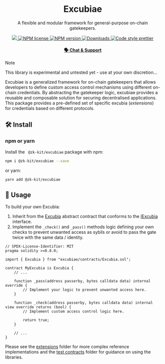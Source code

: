 <p align="center">
    <h1 align="center">
        Excubiae
    </h1>
    <p align="center">A flexible and modular framework for general-purpose on-chain gatekeepers.</p>
</p>

<p align="center">
    <a href="https://github.com/privacy-scaling-explorations/excubiae">
        <img src="https://img.shields.io/badge/project-excubiae-blue.svg?style=flat-square">
    </a>
    <a href="https://github.com/privacy-scaling-explorations/excubiae/blob/main/LICENSE">
        <img alt="NPM license" src="https://img.shields.io/npm/l/excubiae?style=flat-square">
    </a>
    <a href="https://www.npmjs.com/package/excubiae">
        <img alt="NPM version" src="https://img.shields.io/npm/v/excubiae?style=flat-square" />
    </a>
    <a href="https://npmjs.org/package/excubiae">
        <img alt="Downloads" src="https://img.shields.io/npm/dm/excubiae.svg?style=flat-square" />
    </a>
    <a href="https://prettier.io/">
        <img alt="Code style prettier" src="https://img.shields.io/badge/code%20style-prettier-f8bc45?style=flat-square&logo=prettier" />
    </a>
</p>

<div align="center">
    <h4>
        <a href="https://appliedzkp.org/discord">
            🗣️ Chat & Support
        </a>
    </h4>
</div>

> [!NOTE]  
> This library is experimental and untested yet - use at your own discretion...

Excubiae is a generalized framework for on-chain gatekeepers that allows developers to define custom access control mechanisms using different on-chain credentials. By abstracting the gatekeeper logic, excubiae provides a reusable and composable solution for securing decentralised applications. This package provides a pre-defined set of specific excubia (_extensions_) for credentials based on different protocols.

## 🛠 Install

### npm or yarn

Install the ` @zk-kit/excubiae` package with npm:

```bash
npm i @zk-kit/excubiae --save
```

or yarn:

```bash
yarn add @zk-kit/excubiae
```

## 📜 Usage

To build your own Excubia:

1. Inherit from the [Excubia](./Excubia.sol) abstract contract that conforms to the [IExcubia](./IExcubia.sol) interface.
2. Implement the `_check()` and `_pass()` methods logic defining your own checks to prevent unwanted access as sybils or avoid to pass the gate twice with the same data / identity.

```solidity
// SPDX-License-Identifier: MIT
pragma solidity >=0.8.0;

import { Excubia } from "excubiae/contracts/Excubia.sol";

contract MyExcubia is Excubia {
    // ...

    function _pass(address passerby, bytes calldata data) internal override {
        // Implement your logic to prevent unwanted access here.
    }

    function _check(address passerby, bytes calldata data) internal view override returns (bool) {
        // Implement custom access control logic here.

        return true;
    }

    // ...
}
```

Please see the [extensions](./extensions/) folder for more complex reference implementations and the [test contracts](./test) folder for guidance on using the libraries.
